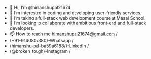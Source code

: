 - 👋 Hi, I’m @himanshupal21674
- 👀 I’m interested in coding and developing user-friendly services.
- 🌱 I’m taking a full-stack web development course at Masai School.
- 💞️ I’m looking to collaborate with ambitious front-end and full-stack developers.
- 📫 How to reach me himanshupal21674@gmail.com /
-  (+91-9140807380)-Whatsapp /
-  (himanshu-pal-ba59a6188/)-LinkedIn /
-   (@broken_tough)-Instagram /

<!---
himanshupal21674/himanshupal21674 is a ✨ special ✨ repository because its `README.md` (this file) appears on your GitHub profile.
You can click the Preview link to take a look at your changes.
--->
